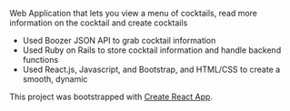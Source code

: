 
Web Application that lets you view a menu of cocktails, read more information on the cocktail and create cocktails

+ Used Boozer JSON API  to grab cocktail information
+ Used Ruby on Rails to store cocktail information and handle backend functions
+ Used React.js, Javascript, and Bootstrap, and HTML/CSS to create a smooth, dynamic 

This project was bootstrapped with [Create React App](https://github.com/facebook/create-react-app).